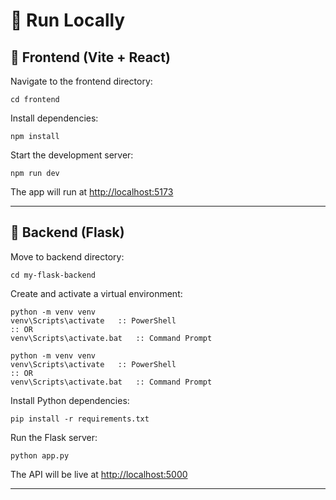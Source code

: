 <!DOCTYPE html>
<html lang="en">
<head>
  <meta charset="UTF-8" />
  <meta name="viewport" content="width=device-width, initial-scale=1.0"/>
</head>
<body>

  <h1>🚀 Run Locally</h1>

  <h2>🔧 Frontend (Vite + React)</h2>

  <p>Navigate to the frontend directory:</p>
  <pre><code>cd frontend</code></pre>

  <p>Install dependencies:</p>
  <pre><code>npm install</code></pre>

  <p>Start the development server:</p>
  <pre><code>npm run dev</code></pre>

  <p>The app will run at <a href="http://localhost:5173">http://localhost:5173</a></p>

  <hr/>

  <h2>🧪 Backend (Flask)</h2>
  <p>Move to backend directory:</p>
  <pre><code>cd my-flask-backend</code></pre>

  <p>Create and activate a virtual environment:</p>
  <pre><code>python -m venv venv
venv\Scripts\activate   :: PowerShell
:: OR
venv\Scripts\activate.bat   :: Command Prompt</code></pre>

  <pre><code>python -m venv venv
venv\Scripts\activate   :: PowerShell
:: OR
venv\Scripts\activate.bat   :: Command Prompt</code></pre>

  <p>Install Python dependencies:</p>
  <pre><code>pip install -r requirements.txt</code></pre>

  <p>Run the Flask server:</p>
  <pre><code>python app.py</code></pre>

  <p>The API will be live at <a href="http://localhost:5000">http://localhost:5000</a></p>

  <hr/>

</body>
</html>
